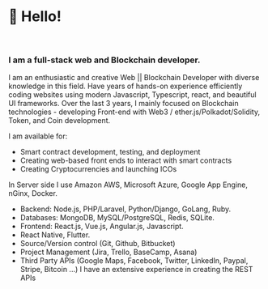 
<h1><b>👋 Hello!</b></h1>
<!DOCTYPE html>
<html>
<head>


</head>
<body>

<br/>
<h3>I am a full-stack <b>web</b> and <b>Blockchain</b> developer.</h3>
I am an enthusiastic and creative Web || Blockchain Developer with diverse knowledge in this field.
Have years of hands-on experience efficiently coding websites using modern Javascript, Typescript, react, and beautiful UI frameworks. Over the last 3 years, I mainly focused on Blockchain technologies - developing Front-end with Web3 / ether.js/Polkadot/Solidity, Token, and Coin development. 

I am available for:
- Smart contract development, testing, and deployment
- Creating web-based front ends to interact with smart contracts
- Creating Cryptocurrencies and launching ICOs
  
In Server side I use Amazon AWS, Microsoft Azure, Google App Engine, nGinx, Docker.
- Backend: Node.js, PHP/Laravel, Python/Django, GoLang, Ruby.
- Databases: MongoDB, MySQL/PostgreSQL, Redis, SQLite.
- Frontend: React.js, Vue.js, Angular.js, Javascript.
- React Native, Flutter.
- Source/Version control (Git, Github, Bitbucket)
- Project Management (Jira, Trello, BaseCamp, Asana)
- Third Party APIs (Google Maps, Facebook, Twitter, LinkedIn, Paypal, Stripe, Bitcoin ...)
I have an extensive experience in creating the REST APIs

 
